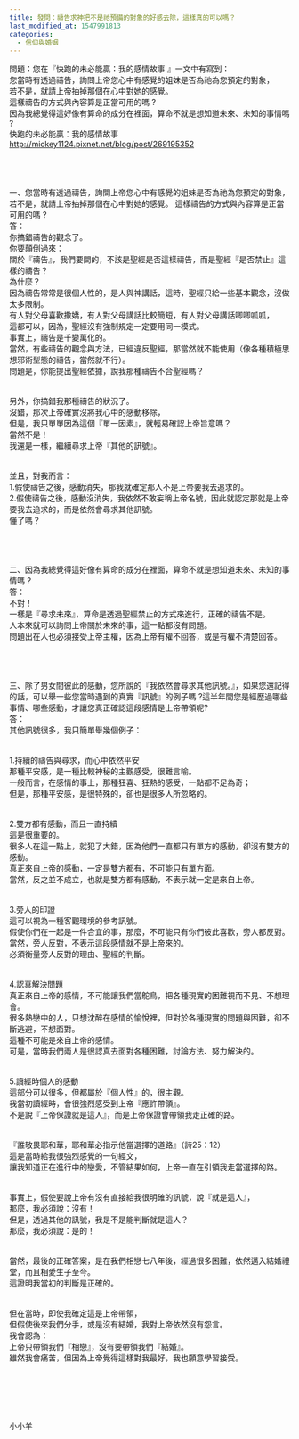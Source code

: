 ```yaml
---
title: 發問：禱告求神把不是祂預備的對象的好感去除，這樣真的可以嗎？
last_modified_at: 1547991813
categories:
  - 信仰與婚姻
---
```


<p>問題：您在『快跑的未必能贏：我的感情故事 』一文中有寫到：<br>
您當時有透過禱告，詢問上帝您心中有感覺的姐妹是否為祂為您預定的對象，<br>
若不是，就請上帝抽掉那個在心中對她的感覺。<br>
這樣禱告的方式與內容算是正當可用的嗎 ?<br>
因為我總覺得這好像有算命的成分在裡面，算命不就是想知道未來、未知的事情嗎 ?<br>
<!--more-->快跑的未必能贏：我的感情故事<br>
<a href="http://mickey1124.pixnet.net/blog/post/269195352">http://mickey1124.pixnet.net/blog/post/269195352</a><br>
<br>
<br>
<br>
<br>
一、您當時有透過禱告，詢問上帝您心中有感覺的姐妹是否為祂為您預定的對象，若不是，就請上帝抽掉那個在心中對她的感覺。 這樣禱告的方式與內容算是正當可用的嗎 ?<br>
答：<br>
你搞錯禱告的觀念了。<br>
你要顛倒過來：<br>
關於『禱告』，我們要問的，不該是聖經是否這樣禱告，而是聖經『是否禁止』這樣的禱告？<br>
為什麼？<br>
因為禱告常常是很個人性的，是人與神講話，這時，聖經只給一些基本觀念，沒做太多限制。<br>
有人對父母喜歡撒嬌，有人對父母講話比較簡短，有人對父母講話唧唧呱呱，<br>
這都可以，因為，聖經沒有強制規定一定要用同一模式。<br>
事實上，禱告是千變萬化的。<br>
當然，有些禱告的觀念與方法，已經違反聖經，那當然就不能使用（像各種積極思想邪術型態的禱告，當然就不行）。<br>
問題是，你能提出聖經依據，說我那種禱告不合聖經嗎？<br>
<br>
<br>
另外，你搞錯我那種禱告的狀況了。<br>
沒錯，那次上帝確實沒將我心中的感動移除，<br>
但是，我只單單因為這個『單一因素』，就輕易確認上帝旨意嗎？<br>
當然不是！<br>
我還是一樣，繼續尋求上帝『其他的訊號』。<br>
<br>
<br>
並且，對我而言：<br>
1.假使禱告之後，感動消失，那我就確定那人不是上帝要我去追求的。<br>
2.假使禱告之後，感動沒消失，我依然不敢妄稱上帝名號，因此就認定那就是上帝要我去追求的，而是依然會尋求其他訊號。<br>
懂了嗎？<br>
<br>
<br>
<br>
<br>
二、因為我總覺得這好像有算命的成分在裡面，算命不就是想知道未來、未知的事情嗎 ?<br>
答：<br>
不對！<br>
一樣是『尋求未來』，算命是透過聖經禁止的方式來進行，正確的禱告不是。<br>
人本來就可以詢問上帝關於未來的事，這一點都沒有問題。<br>
問題出在人也必須接受上帝主權，因為上帝有權不回答，或是有權不清楚回答。<br>
<br>
<br>
<br>
<br>
三、除了男女間彼此的感動，您所說的『我依然會尋求其他訊號。』，如果您還記得的話，可以舉一些您當時遇到的真實『訊號』的例子嗎 ?這半年間您是經歷過哪些事情、哪些感動，才讓您真正確認這段感情是上帝帶領呢?<br>
答：<br>
其他訊號很多，我只簡單舉幾個例子：<br>
<br>
<br>
1.持續的禱告與尋求，而心中依然平安<br>
那種平安感，是一種比較神秘的主觀感受，很難言喻。<br>
一般而言，在感情的事上，那種狂喜、狂熱的感受，一點都不足為奇；<br>
但是，那種平安感，是很特殊的，卻也是很多人所忽略的。<br>
<br>
<br>
2.雙方都有感動，而且一直持續<br>
這是很重要的。<br>
很多人在這一點上，就犯了大錯，因為他們一直都只有單方的感動，卻沒有雙方的感動。<br>
真正來自上帝的感動，一定是雙方都有，不可能只有單方面。<br>
當然，反之並不成立，也就是雙方都有感動，不表示就一定是來自上帝。<br>
<br>
<br>
3.旁人的印證<br>
這可以視為一種客觀環境的參考訊號。<br>
假使你們在一起是一件合宜的事，那麼，不可能只有你們彼此喜歡，旁人都反對。<br>
當然，旁人反對，不表示這段感情就不是上帝來的。<br>
必須衡量旁人反對的理由、聖經的判斷。<br>
<br>
<br>
4.認真解決問題<br>
真正來自上帝的感情，不可能讓我們當鴕鳥，把各種現實的困難視而不見、不想理會。<br>
很多熱戀中的人，只想沈醉在感情的愉悅裡，但對於各種現實的問題與困難，卻不斷逃避，不想面對。<br>
這種不可能是來自上帝的感情。<br>
可是，當時我們兩人是很認真去面對各種困難，討論方法、努力解決的。<br>
<br>
<br>
5.讀經時個人的感動<br>
這部分可以很多，但都屬於『個人性』的，很主觀。<br>
我當初讀經時，會很強烈感受到上帝『應許帶領』。<br>
不是說『上帝保證就是這人』，而是上帝保證會帶領我走正確的路。<br>
<br>
<br>
『誰敬畏耶和華，耶和華必指示他當選擇的道路』（詩25：12）<br>
這是當時給我很強烈感覺的一句經文，<br>
讓我知道正在進行中的戀愛，不管結果如何，上帝一直在引領我走當選擇的路。<br>
<br>
<br>
事實上，假使要說上帝有沒有直接給我很明確的訊號，說『就是這人』，<br>
那麼，我必須說：沒有！<br>
但是，透過其他的訊號，我是不是能判斷就是這人？<br>
那麼，我必須說：是的！<br>
<br>
<br>
當然，最後的正確答案，是在我們相戀七八年後，經過很多困難，依然邁入結婚禮堂，而且相愛生子至今。<br>
這證明我當初的判斷是正確的。<br>
<br>
<br>
但在當時，即使我確定這是上帝帶領，<br>
但假使後來我們分手，或是沒有結婚，我對上帝依然沒有怨言。<br>
我會認為：<br>
上帝只帶領我們『相戀』，沒有要帶領我們『結婚』。<br>
雖然我會痛苦，但因為上帝覺得這樣對我最好，我也願意學習接受。<br>
<br>
<br>
<br>
<br>
<br>
<br>
小小羊<br>
<br>
<br>
<br>
&nbsp;</p>

